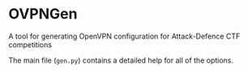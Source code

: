 # OVPNGen
A tool for generating OpenVPN configuration for Attack-Defence CTF competitions

The main file (`gen.py`) contains a detailed help for all of the options. 
